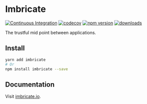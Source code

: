 # Imbricate

[![Continuous Integration](https://github.com/Imbricate/Imbricate/actions/workflows/ci.yml/badge.svg)](https://github.com/Imbricate/Imbricate/actions/workflows/ci.yml)
[![codecov](https://codecov.io/gh/Imbricate/Imbricate/branch/master/graph/badge.svg)](https://codecov.io/gh/Imbricate/Imbricate)
[![npm version](https://badge.fury.io/js/imbricate.svg)](https://badge.fury.io/js/imbricate)
[![downloads](https://img.shields.io/npm/dm/imbricate.svg)](https://www.npmjs.com/package/imbricate)

The trustful mid point between applications.

## Install

```sh
yarn add imbricate
# Or
npm install imbricate --save
```

## Documentation

Visit [imbricate.io](https://imbricate.io/).
